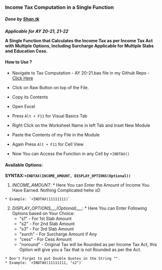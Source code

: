 ### Income Tax Computation in a Single Function
##### Done by [Shan.tk](https://github.com/tks18)

***Applicable for AY 20-21, 21-22***

**A Single Function that Calculates the Income Tax as per Income Tax Act with Multiple Options, Including Surcharge Applicable for Multiple Slabs and Education Cess.**

#### How to Use ?

  * Navigate to Tax Computation - AY 20-21.bas file in my Github Repo - [Click Here](https://github.com/tks18/tax-comp-vba/blob/main/AY%2020-21/Tax%20Computation%20-%20AY%2020-21.bas)

  * Click on Raw Button on top of the File.

  * Copy its Contents

  * Open Excel

  * Press `Alt + F11` for Visual Basics Tab

  * Right Click on the Worksheet Name in left Tab and Inset New Module

  * Paste the Contents of my File in the Module

  * Again Press `Alt + F11` for Cell View

  * Now You can Access the Function in any Cell by `+INDTAX()`

#### Available Options:

  **SYNTAX:`+INDTAX(INCOME_AMOUNT, DISPLAY_OPTIONS(Optional))`**

  1. *INCOME_AMOUNT*:
    * Here You can Enter the Amount of Income You Have Earned. Nothing Complicated hehe xD

    * Example: `+INDTAX(11111111)`

  2. *DISPLAY_OPTIONS___(Optional)___*:
    * Here You can Enter Following Options based on Your Choice:
      * "s1" - For 1st Slab Amount
      * "s2" - For 2nd Slab Amount
      * "s3" - For 3rd Slab Amount
      * "surch" - For Surcharge Amount if Any
      * "cess" - For Cess Amount
      * "noround" - Original Tax will be Rounded as per Income Tax Act, this Option will give you a Tax that is not Rounded as per the Act.

    * Don't Forget to put Double Quotes in the String "".
    * Example: `+INDTAX(11111111, "s2")`
